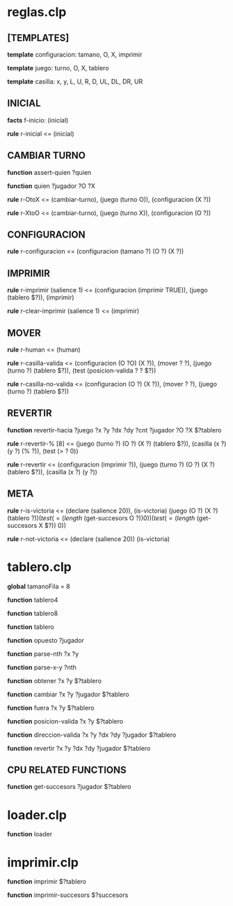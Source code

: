 # reglas.clp

## [TEMPLATES]

**template** configuracion: tamano, O, X, imprimir

**template** juego: turno, O, X, tablero

**template** casilla: x, y, L, U, R, D, UL, DL, DR, UR

## INICIAL

**facts** f-inicio: (inicial)

**rule** r-inicial <= (inicial)

## CAMBIAR TURNO

**function** assert-quien ?quien

**function** quien ?jugador ?O ?X

**rule** r-OtoX <=	(cambiar-turno), 
					(juego (turno O)),
					(configuracion (X ?))

**rule** r-XtoO <=	(cambiar-turno),
					(juego (turno X)),
					(configuracion (O ?))

## CONFIGURACION

**rule** r-configuracion <=	(configuracion (tamano ?) (O ?) (X ?))

## IMPRIMIR

**rule** r-imprimir (salience 1) <=	(configuracion (imprimir TRUE)),
									(juego (tablero $?)),
									(imprimir)

**rule** r-clear-imprimir (salience 1) <= (imprimir)

## MOVER

**rule** r-human <= (human)

**rule** r-casilla-valida <=	(configuracion (O ?O) (X ?)),
								(mover ? ?),
								(juego (turno ?) (tablero $?)),
								(test (posicion-valida ? ? $?))

**rule** r-casilla-no-valida <=	(configuracion (O ?) (X ?)),
								(mover ? ?),
								(juego (turno ?) (tablero $?))
	
## REVERTIR

**function** revertir-hacia ?juego ?x ?y ?dx ?dy ?cnt ?jugador ?O ?X $?tablero

**rule** r-revertir-% [8] <=	(juego (turno ?) (O ?) (X ?) (tablero $?)),
							(casilla (x ?) (y ?) (% ?)),
							(test (> ? 0))

**rule** r-revertir <=	(configuracion (imprimir ?)),
						(juego (turno ?) (O ?) (X ?) (tablero $?)),
						(casilla (x ?) (y ?))

## META

**rule** r-is-victoria <=	(declare (salience 20)),
							(is-victoria)
							(juego (O ?) (X ?) (tablero $?))
							(test (= (length$ (get-succesors O $?)) 0))
							(test (= (length$ (get-succesors X $?)) 0))

**rule** r-not-victoria <=	(declare (salience 20))
							(is-victoria)

# tablero.clp

**global** tamanoFila = 8

**function** tablero4

**function** tablero8

**function** tablero

**function** opuesto ?jugador

**function** parse-nth ?x ?y

**function** parse-x-y ?nth

**function** obtener ?x ?y $?tablero

**function** cambiar ?x ?y ?jugador $?tablero

**function** fuera ?x ?y $?tablero

**function** posicion-valida ?x ?y $?tablero

**function** direccion-valida ?x ?y ?dx ?dy ?jugador $?tablero

**function** revertir ?x ?y ?dx ?dy ?jugador $?tablero

## CPU RELATED FUNCTIONS

**function** get-succesors ?jugador $?tablero

# loader.clp

**function** loader

# imprimir.clp

**function** imprimir $?tablero

**function** imprimir-succesors $?succesors